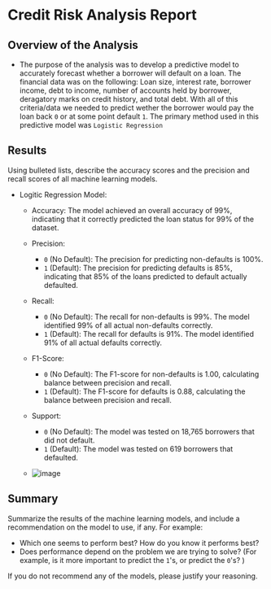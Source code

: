 # Credit Risk Analysis Report

## Overview of the Analysis

* The purpose of the analysis was to develop a predictive model to accurately forecast whether a borrower will default on a loan. The financial data was on the following: Loan size, interest rate, borrower income, debt to income, number of accounts held by borrower, deragatory marks on credit history, and total debt. With all of this criteria/data we needed to predict wether the borrower would pay the loan back `0` or at some point default `1`. The primary method used in this predictive model was `Logistic Regression`

## Results

Using bulleted lists, describe the accuracy scores and the precision and recall scores of all machine learning models.

* Logitic Regression Model:
    * Accuracy: The model achieved an overall accuracy of 99%, indicating that it correctly predicted the loan status for 99% of the dataset.
    * Precision:
      * `0` (No Default): The precision for predicting non-defaults is 100%.
      * `1` (Default): The precision for predicting defaults is 85%, indicating that 85% of the loans predicted to default actually defaulted.
    * Recall:
      * `0` (No Default): The recall for non-defaults is 99%. The model identified 99% of all actual non-defaults correctly.
      * `1` (Default): The recall for defaults is 91%. The model identified 91% of all actual defaults correctly.
    * F1-Score:
      * `0` (No Default): The F1-score for non-defaults is 1.00, calculating balance between precision and recall.
      * `1` (Default): The F1-score for defaults is 0.88, calculating the balance between precision and recall.
    * Support:
      * `0` (No Default): The model was tested on 18,765 borrowers that did not default.
      * `1` (Default): The model was tested on 619 borrowers that defaulted.
  
    * ![image](https://github.com/ggustavo19/credit-risk-classification/assets/152371383/79b94e8f-1cbd-45be-aee7-1f69c017152c)

## Summary

Summarize the results of the machine learning models, and include a recommendation on the model to use, if any. For example:

* Which one seems to perform best? How do you know it performs best?
* Does performance depend on the problem we are trying to solve? (For example, is it more important to predict the `1`'s, or predict the `0`'s? )

If you do not recommend any of the models, please justify your reasoning.
